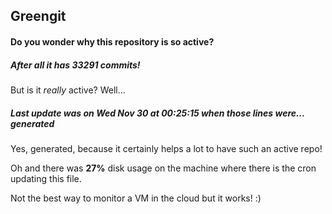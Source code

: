 ## Greengit

#### Do you wonder why this repository is so active?

##### After all it has 33291 commits!

But is it *really* active? Well...

##### Last update was on Wed Nov 30 at 00:25:15 when those lines were... generated

Yes, generated, because it certainly helps a lot to have such an active repo!

Oh and there was **27%** disk usage on the machine
where there is the cron updating this file.

Not the best way to monitor a VM in the cloud but it works! :)
